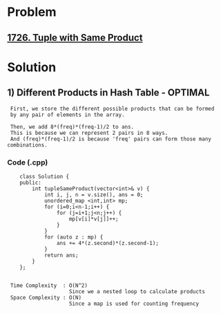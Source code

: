 # Problem

## [1726. Tuple with Same Product](https://leetcode.com/problems/tuple-with-same-product/)


# Solution 

## 1) Different Products in Hash Table - OPTIMAL

     First, we store the different possible products that can be formed
     by any pair of elements in the array.
     
     Then, we add 8*(freq)*(freq-1)/2 to ans.
     This is because we can represent 2 pairs in 8 ways.
     And (freq)*(freq-1)/2 is because 'freq' pairs can form those many combinations.
     
       
   ### Code (.cpp)
   
        class Solution {
        public:
            int tupleSameProduct(vector<int>& v) {
                int i, j, n = v.size(), ans = 0;
                unordered_map <int,int> mp;
                for (i=0;i<n-1;i++) {
                    for (j=i+1;j<n;j++) {
                        mp[v[i]*v[j]]++;
                    }
                }
                for (auto z : mp) {
                    ans += 4*(z.second)*(z.second-1);
                }
                return ans;
            }
        };


     Time Complexity  : O(N^2) 
                        Since we a nested loop to calculate products
     Space Complexity : O(N)
                        Since a map is used for counting frequency 
